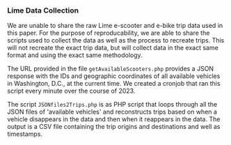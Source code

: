 ### Lime Data Collection

We are unable to share the raw Lime e-scooter and e-bike trip data used in this paper.  For the purpose of reproducability, we are able to share the scripts used to collect the data as well as the process to recreate trips.  This will not recreate the exact trip data, but will collect data in the exact same format and using the exact same methodology.

The URL provided in the file `getAvailableScooters.php` provides a JSON response with the IDs and geographic coordinates of all available vehicles in Washington, D.C., at the current time.  We created a cronjob that ran this script every minute over the course of 2023.

The script `JSONfiles2Trips.php` is as PHP script that loops through all the JSON files of 'available vehicles' and reconstructs trips based on when a vehicle disappears in the data and then when it reappears in the data.  The output is a CSV file containing the trip origins and destinations and well as timestamps.